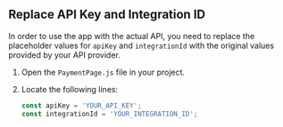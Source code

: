 ## Replace API Key and Integration ID

In order to use the app with the actual API, you need to replace the placeholder values for `apiKey` and `integrationId` with the original values provided by your API provider.

1. Open the `PaymentPage.js` file in your project.

2. Locate the following lines:
   ```javascript
   const apiKey = 'YOUR_API_KEY';
   const integrationId = 'YOUR_INTEGRATION_ID';
